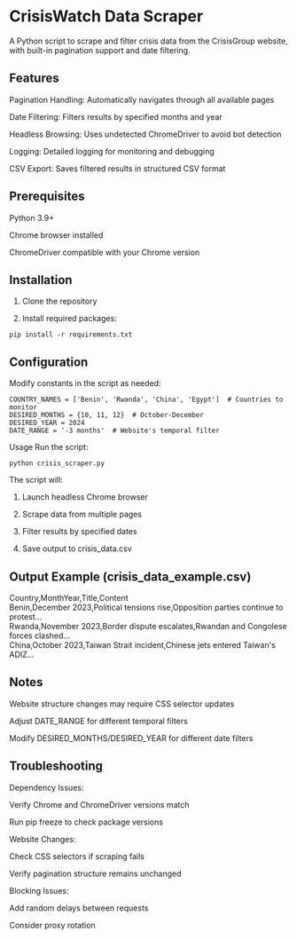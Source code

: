# CrisisWatch Data Scraper
A Python script to scrape and filter crisis data from the CrisisGroup website, with built-in pagination support and date filtering.

## Features
Pagination Handling: Automatically navigates through all available pages

Date Filtering: Filters results by specified months and year

Headless Browsing: Uses undetected ChromeDriver to avoid bot detection

Logging: Detailed logging for monitoring and debugging

CSV Export: Saves filtered results in structured CSV format

## Prerequisites
Python 3.9+

Chrome browser installed

ChromeDriver compatible with your Chrome version

## Installation
1. Clone the repository

2. Install required packages:

`pip install -r requirements.txt`

## Configuration
Modify constants in the script as needed:
```
COUNTRY_NAMES = ['Benin', 'Rwanda', 'China', 'Egypt']  # Countries to monitor
DESIRED_MONTHS = {10, 11, 12}  # October-December
DESIRED_YEAR = 2024
DATE_RANGE = '-3 months'  # Website's temporal filter
```

Usage
Run the script:

`python crisis_scraper.py`

The script will:

1. Launch headless Chrome browser

2. Scrape data from multiple pages

3. Filter results by specified dates

4. Save output to crisis_data.csv

## Output Example (crisis_data_example.csv)
Country,MonthYear,Title,Content <br />
Benin,December 2023,Political tensions rise,Opposition parties continue to protest... <br />
Rwanda,November 2023,Border dispute escalates,Rwandan and Congolese forces clashed... <br />
China,October 2023,Taiwan Strait incident,Chinese jets entered Taiwan's ADIZ... <br />

## Notes
Website structure changes may require CSS selector updates

Adjust DATE_RANGE for different temporal filters

Modify DESIRED_MONTHS/DESIRED_YEAR for different date filters

## Troubleshooting
Dependency Issues:

Verify Chrome and ChromeDriver versions match

Run pip freeze to check package versions

Website Changes:

Check CSS selectors if scraping fails

Verify pagination structure remains unchanged

Blocking Issues:

Add random delays between requests

Consider proxy rotation
